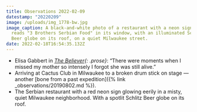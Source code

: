 ```yaml
---
title: Observations 2022-02-09
datestamp: "20220209"
image: /uploads/img_1778-bw.jpg
image_caption: A black-and-white photo of a restaurant with a neon sign that
  reads "3 Brothers Serbian Food" in its window, with an illuminated Schlitz
  Beer globe on its roof, on a quiet Milwaukee street.
date: 2022-02-18T16:54:35.132Z
---
```

- Elisa Gabbert in *[The Believer](https://believermag.com/field-guide-productivity-apps-elisa-gabbert/){: .prose}*: “There were moments when I missed my mother so intensely I forgot she was still alive.”
- Arriving at Cactus Club in Milwaukee to a broken drum stick on stage — another [bone from a past expedition]({% link _observations/20190802.md %}).
- The Serbian restaurant with a red neon sign glowing eerily in a misty, quiet Milwaukee neighborhood. With a spotlit Schlitz Beer globe on its roof.